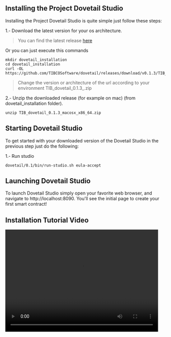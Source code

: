 ## Installing the Project Dovetail Studio
Installing the Project Dovetail Studio is quite simple just follow these steps:

1.- Download the latest version for your os architecture.

> You can find the latest release [here](https://github.com/TIBCOSoftware/dovetail/releases/tag/v0.1.3)

Or you can just execute this commands

```
mkdir dovetail_installation
cd dovetail_installation
curl -OL https://github.com/TIBCOSoftware/dovetail/releases/download/v0.1.3/TIB_dovetail_0.1.3_macosx_x86_64.zip
```

> Change the version or architecture of the url according to your environment TIB_dovetail_0.1.3_<arch>.zip


2.- Unzip the downloaded release (for example on mac) (from dovetail_installation folder).


```
unzip TIB_dovetail_0.1.3_macosx_x86_64.zip
```

## Starting Dovetail Studio
To get started with your downloaded version of the Dovetail Studio in the previous step just do the following:

1.- Run studio

```
dovetail/0.1/bin/run-studio.sh eula-accept
```

## Launching Dovetail Studio
To launch Dovetail Studio simply open your favorite web browser, and navigate to http://localhost:8090. You'll see the initial page to create your first smart contract!


## Installation Tutorial Video

<video width="480" height="320" controls="controls">
    <source src="videos/dovetail_studio_install.mp4" type="video/mp4">
</video>